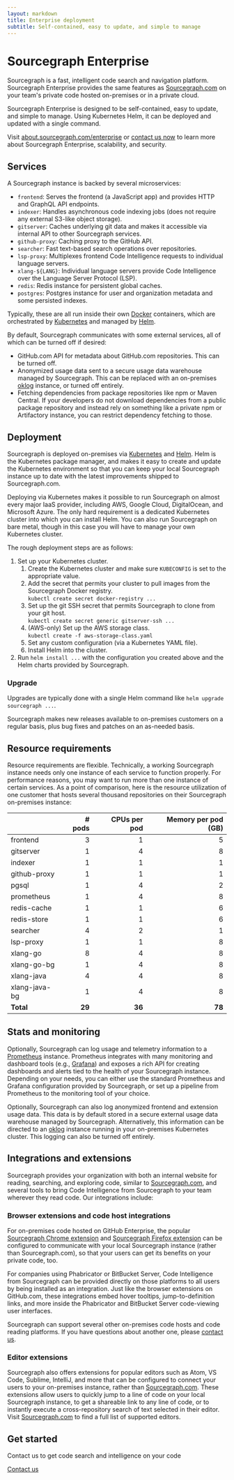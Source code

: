 ```yaml
---
layout: markdown
title: Enterprise deployment
subtitle: Self-contained, easy to update, and simple to manage
---
```


# Sourcegraph Enterprise

Sourcegraph is a fast, intelligent code search and navigation platform. Sourcegraph Enterprise provides the same features as [Sourcegraph.com](https://sourcegraph.com) on your team's private code hosted on-premises or in a private cloud.

Sourcegraph Enterprise is designed to be self-contained, easy to update, and simple to manage. Using Kubernetes Helm, it can be deployed and updated with a single command.

Visit [about.sourcegraph.com/enterprise](https://about.sourcegraph.com/enterprise) or [contact us now](mailto:sales@sourcegraph.com) to learn more about Sourcegraph Enterprise, scalability, and security.

## Services

A Sourcegraph instance is backed by several microservices:

- `frontend`: Serves the frontend (a JavaScript app) and provides HTTP and GraphQL API endpoints.
- `indexer`: Handles asynchronous code indexing jobs (does not require any external S3-like object storage).
- `gitserver`: Caches underlying git data and makes it accessible via internal API to other Sourcegraph services.
- `github-proxy`: Caching proxy to the GitHub API.
- `searcher`: Fast text-based search operations over repositories.
- `lsp-proxy`: Multiplexes frontend Code Intelligence requests to individual language servers.
- `xlang-${LANG}`: Individual language servers provide Code Intelligence over the Language Server Protocol (LSP).
- `redis`: Redis instance for persistent global caches.
- `postgres`: Postgres instance for user and organization metadata and some persisted indexes.

Typically, these are all run inside their own [Docker](https://www.docker.com/) containers, which are orchestrated by [Kubernetes](https://kubernetes.io/) and managed by [Helm](https://helm.sh/).
 
By default, Sourcegraph communicates with some external services, all of which can be turned off if desired:

- GitHub.com API for metadata about GitHub.com repositories. This can be turned off.
- Anonymized usage data sent to a secure usage data warehouse managed by Sourcegraph. This can be replaced with an on-premises [oklog](https://github.com/oklog/oklog)  instance, or turned off entirely.
- Fetching dependencies from package repositories like npm or Maven Central. If your developers do not download dependencies from a public package repository and instead rely on something like a private npm or Artifactory instance, you can restrict dependency fetching to those.

## Deployment

Sourcegraph is deployed on-premises via [Kubernetes](https://kubernetes.io/) and [Helm](https://helm.sh/). Helm is the Kubernetes package manager, and makes it easy to create and update the Kubernetes environment so that you can keep your local Sourcegraph instance up to date with the latest improvements shipped to Sourcegraph.com.

Deploying via Kubernetes makes it possible to run Sourcegraph on almost every major IaaS provider, including AWS, Google Cloud, DigitalOcean, and Microsoft Azure. The only hard requirement is a dedicated Kubernetes cluster into which you can install Helm. You can also run Sourcegraph on bare metal, though in this case you will have to manage your own Kubernetes cluster.

The rough deployment steps are as follows:
1. Set up your Kubernetes cluster.
    1. Create the Kubernetes cluster and make sure `KUBECONFIG` is set to the appropriate value.
    1. Add the secret that permits your cluster to pull images from the Sourcegraph Docker registry.<br>`kubectl create secret docker-registry ...`
    1. Set up the git SSH secret that permits Sourcegraph to clone from your git host.<br>`kubectl create secret generic gitserver-ssh ...`
    1. (AWS-only) Set up the AWS storage class.<br>`kubectl create -f aws-storage-class.yaml`
    1. Set any custom configuration (via a Kubernetes YAML file).
    1. Install Helm into the cluster.
1. Run `helm install ...` with the configuration you created above and the Helm charts provided by Sourcegraph.

### Upgrade

Upgrades are typically done with a single Helm command like `helm upgrade sourcegraph ...`. 

Sourcegraph makes new releases available to on-premises customers on a regular basis, plus bug fixes and patches on an as-needed basis. 

## Resource requirements

Resource requirements are flexible. Technically, a working Sourcegraph instance needs only one instance of each service to function properly. 
For performance reasons, you may want to run more than one instance of certain services. As a point of comparison, here is the resource utilization of one customer that hosts several thousand repositories on their Sourcegraph on-premises instance:

|   | # pods | CPUs per pod | Memory per pod (GB) |
| --- | ---: | ---: | ---: |
| frontend | 3 | 1 | 5 |
| gitserver | 1 | 4 | 8 |
| indexer | 1 | 1 | 1 |
| github-proxy | 1 | 1 | 1 |
| pgsql | 1 | 4 | 2 |
| prometheus | 1 | 4 | 8 |
| redis-cache | 1 | 1 | 6 |
| redis-store | 1 | 1 | 6 |
| searcher | 4 | 2 | 1 |
| lsp-proxy | 1 | 1 | 8 |
| xlang-go | 8 | 4 | 8 |
| xlang-go-bg | 1 | 4 | 8 |
| xlang-java | 4 | 4 | 8 |
| xlang-java-bg | 1 | 4 | 8 |
| **Total** | **29** | **36** | **78** |

## Stats and monitoring

Optionally, Sourcegraph can log usage and telemetry information to a [Prometheus](https://prometheus.io/) instance. Prometheus integrates with many monitoring and dashboard tools (e.g., [Grafana](https://grafana.com/)) and exposes a rich API for creating dashboards and alerts tied to the health of your Sourcegraph instance. Depending on your needs, you can either use the standard Prometheus and Grafana configuration provided by Sourcegraph, or set up a pipeline from Prometheus to the monitoring tool of your choice.

Optionally, Sourcegraph can also log anonymized frontend and extension usage data. This data is by default stored in a secure external usage data warehouse managed by Sourcegraph. Alternatively, this information can be directed to an [oklog](https://github.com/oklog/oklog) instance running in your on-premises Kubernetes cluster. This logging can also be turned off entirely. 

## Integrations and extensions

Sourcegraph provides your organization with both an internal website for reading, searching, and exploring code, similar to [Sourcegraph.com](https://sourcegraph.com), and several tools to bring Code Intelligence from Sourcegraph to your team wherever they read code. Our integrations include:

### Browser extensions and code host integrations
For on-premises code hosted on GitHub Enterprise, the popular [Sourcegraph Chrome extension](https://chrome.google.com/webstore/detail/sourcegraph-for-github/dgjhfomjieaadpoljlnidmbgkdffpack?hl=en) and [Sourcegraph Firefox extension](https://addons.mozilla.org/en-us/firefox/addon/sourcegraph-addon-for-github/) can be configured to communicate with your local Sourcegraph instance (rather than Sourcegraph.com), so that your users can get its benefits on your private code, too.

For companies using Phabricator or BitBucket Server, Code Intelligence from Sourcegraph can be provided directly on those platforms to all users by being installed as an integration. Just like the browser extensions on GitHub.com, these integrations embed hover tooltips, jump-to-definition links, and more inside the Phabricator and BitBucket Server code-viewing user interfaces. 

Sourcegraph can support several other on-premises code hosts and code reading platforms. If you have questions about another one, please [contact us](mailto:sales@sourcegraph.com).

### Editor extensions
Sourcegraph also offers extensions for popular editors such as Atom, VS Code, Sublime, IntelliJ, and more that can be configured to connect your users to your on-premises instance, rather than [Sourcegraph.com](https://sourcegraph.com). These extensions allow users to quickly jump to a line of code on your local Sourcegraph instance, to get a shareable link to any line of code, or to instantly execute a cross-repository search of text selected in their editor. Visit [Sourcegraph.com](https://sourcegraph.com) to find a full list of supported editors.

## Get started

Contact us to get code search and intelligence on your code

[Contact us](mailto:sales@sourcegraph.com)
